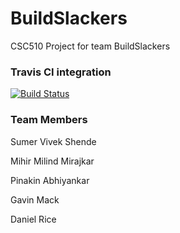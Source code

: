 # BuildSlackers
CSC510 Project for team BuildSlackers

### Travis CI integration
[![Build Status](https://travis-ci.org/danwrice/BuildSlackers.svg?branch=master)](https://travis-ci.org/danwrice/BuildSlackers)

### Team Members
Sumer Vivek Shende

Mihir Milind Mirajkar

Pinakin Abhiyankar

Gavin Mack

Daniel Rice
